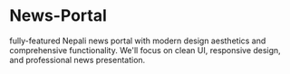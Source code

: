 # News-Portal
fully-featured Nepali news portal with modern design aesthetics and comprehensive functionality. We'll focus on clean UI, responsive design, and professional news presentation.
